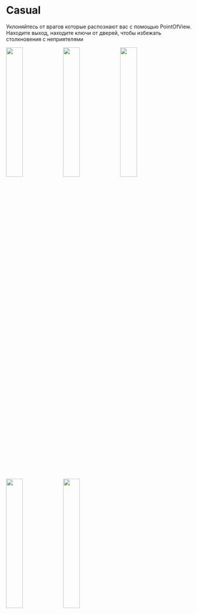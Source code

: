 # Casual

Уклоняйтесь от врагов которые распознают вас с помощью PointOfView. Находите выход, находите ключи от дверей, чтобы избежать столкновения с неприятелями

<img src="https://user-images.githubusercontent.com/14277702/118811766-0dcc8d00-b8b6-11eb-972f-8a1a32a36ce6.png" width="30%" height="30%"> <img src="https://user-images.githubusercontent.com/14277702/118811788-1329d780-b8b6-11eb-97aa-b5525c85d9a1.png" width="30%" height="30%"> <img src="https://user-images.githubusercontent.com/14277702/118811791-145b0480-b8b6-11eb-8dd4-32c52d65d74e.png" width="30%" height="30%"> <img src="https://user-images.githubusercontent.com/14277702/118811793-145b0480-b8b6-11eb-8f82-27dece8f9d11.png" width="30%" height="30%"> <img src="https://user-images.githubusercontent.com/14277702/118811794-14f39b00-b8b6-11eb-8d68-233137841162.png" width="30%" height="30%">
